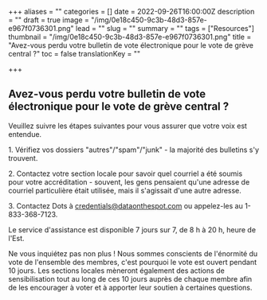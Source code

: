 +++
aliases = ""
categories = []
date = 2022-09-26T16:00:00Z
description = ""
draft = true
image = "/img/0e18c450-9c3b-48d3-857e-e967f0736301.png"
lead = ""
slug = ""
summary = ""
tags = ["Resources"]
thumbnail = "/img/0e18c450-9c3b-48d3-857e-e967f0736301.png"
title = "Avez-vous perdu votre bulletin de vote électronique pour le vote de grève central ?"
toc = false
translationKey = ""

+++
## **Avez-vous perdu votre bulletin de vote électronique pour le vote de grève central ?**

Veuillez suivre les étapes suivantes pour vous assurer que votre voix est entendue.

1\. Vérifiez vos dossiers "autres"/"spam"/"junk" - la majorité des bulletins s'y trouvent.

2\. Contactez votre section locale pour savoir quel courriel a été soumis pour votre accréditation - souvent, les gens pensaient qu'une adresse de courriel particulière était utilisée, mais il s'agissait d'une autre adresse.

3\. Contactez Dots à credentials@dataonthespot.com ou appelez-les au 1-833-368-7123.

Le service d'assistance est disponible 7 jours sur 7, de 8 h à 20 h, heure de l'Est.

Ne vous inquiétez pas non plus ! Nous sommes conscients de l'énormité du vote de l'ensemble des membres, c'est pourquoi le vote est ouvert pendant 10 jours. Les sections locales mèneront également des actions de sensibilisation tout au long de ces 10 jours auprès de chaque membre afin de les encourager à voter et à apporter leur soutien à certaines questions.